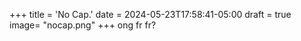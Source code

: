 +++
title = 'No Cap.'
date = 2024-05-23T17:58:41-05:00
draft = true
image= "nocap.png"
+++
ong fr fr?
